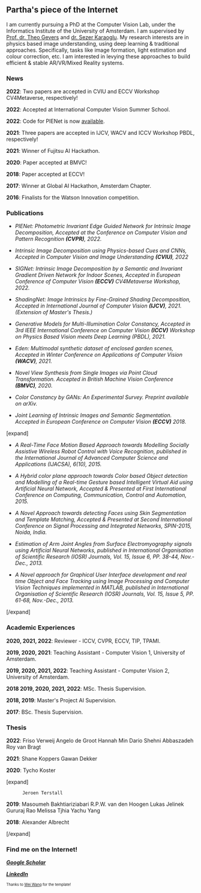 ## Partha's piece of the Internet

I am currently pursuing a PhD at the Computer Vision Lab, under the Informatics Institute of the University of Amsterdam. I am supervised by [Prof. dr. Theo Gevers](https://staff.fnwi.uva.nl/th.gevers/) and [dr. Sezer Karaoglu](http://staff.science.uva.nl/~sezerk). My research interests are in physics based image understanding, using deep learning & traditional approaches. Specifically, tasks like image formation, light estimation and colour correction, etc. I am interested in levying these approaches to build efficient & stable AR/VR/Mixed Reality systems.

### News

**2022**: Two papers are accepted in CVIU and ECCV Workshop CV4Metaverse, respectively!

**2022**: Accepted at International Computer Vision Summer School. 

**2022**: Code for PIENet is now [available](https://ivi.fnwi.uva.nl/cv/pienet/). 

**2021**: Three papers are accepted in IJCV, WACV and ICCV Workshop PBDL, respectively!

**2021**: Winner of Fujitsu AI Hackathon.

**2020**: Paper accepted at BMVC!

**2018**: Paper accepted at ECCV!

**2017**: Winner at Global AI Hackathon, Amsterdam Chapter. 

**2016**: Finalists for the Watson Innovation competition. 

### Publications

* _PIENet: Photometric Invariant Edge Guided Network for Intrinsic Image Decomposition, Accepted at the Conference on Computer Vision and Pattern Recognition **(CVPR)**, 2022._

* _Intrinsic Image Decomposition using Physics-based Cues and CNNs, Accepted in Computer Vision and Image Understanding **(CVIU)**, 2022_

* _SIGNet: Intrinsic Image Decomposition by a Semantic and Invariant Gradient Driven Network for Indoor Scenes, Accepted in European Conference of Computer Vision **(ECCV)** CV4Metaverse Workshop, 2022._

* _ShadingNet: Image Intrinsics by Fine-Grained Shading Decomposition, Accepted in International Journal of Computer Vision **(IJCV)**, 2021. (Extension of Master's Thesis.)_

* _Generative Models for Multi-Illumination Color Constancy, Accepted in 3rd IEEE International Conference on Computer Vision **(ICCV)** Workshop on Physics Based Vision meets Deep Learning (PBDL), 2021._

* _Eden: Multimodal synthetic dataset of enclosed garden scenes, Accepted in Winter Conference on Applications of Computer Vision **(WACV)**, 2021._

* _Novel View Synthesis from Single Images via Point Cloud Transformation. Accepted in British Machine Vision Conference **(BMVC)**, 2020._

* _Color Constancy by GANs: An Experimental Survey. Preprint available on arXiv._

* _Joint Learning of Intrinsic Images and Semantic Segmentation. Accepted in European Conference on Computer Vision **(ECCV)** 2018._

[expand]

* _A Real-Time Face Motion Based Approach towards Modelling Socially Assistive Wireless Robot Control with Voice Recognition, published in the International Journal of Advanced Computer Science and Applications (IJACSA), 6(10), 2015._

* _A Hybrid color plane approach towards Color based Object detection and Modelling of a Real-time Gesture based Intelligent Virtual Aid using Artificial Neural Network, Accepted & Presented at First International  Conference on Computing, Communication, Control and Automation, 2015._

* _A Novel Approach towards detecting Faces using Skin Segmentation and Template Matching, Accepted & Presented at Second International Conference on Signal Processing and Integrated Networks, SPIN-2015, Noida, India._

* _Estimation of Arm Joint Angles from Surface Electromyography signals using Artificial Neural Networks, published in International Organisation of Scientific Research (IOSR) Journals, Vol. 15, Issue 6, PP. 38-44, Nov.-Dec., 2013._

* _A Novel approach for Graphical User Interface development and real time Object and Face Tracking using Image Processing and Computer Vision Techniques implemented in MATLAB, published in International Organisation of Scientific Research (IOSR) Journals, Vol. 15, Issue 5, PP. 61-68, Nov.-Dec., 2013._

[/expand]

### Academic Experiences
**2020, 2021, 2022**:            Reviewer - ICCV, CVPR, ECCV, TIP, TPAMI.

**2019, 2020, 2021**:            Teaching Assistant - Computer Vision 1, University of Amsterdam. 

**2019, 2020, 2021, 2022**:      Teaching Assistant - Computer Vision 2, University of Amsterdam. 

**2018 2019, 2020, 2021, 2022**: MSc. Thesis Supervision.

**2018, 2019**:                  Master's Project AI Supervision.

**2017**:                        BSc. Thesis Supervision.

### Thesis 
**2022**: Friso Verweij
          Angelo de Groot
          Hannah Min
          Dario Shehni Abbaszadeh
          Roy van Bragt

**2021**: Shane Koppers
          Gawan Dekker

**2020**: Tycho Koster

[expand]

          Jeroen Terstall

**2019**: Masoumeh Bakhtiariziabari
          R.P.W. van den Hoogen
          Lukas Jelinek
          Gururaj Rao
          Melissa Tjhia
          Yachu Yang

**2018**: Alexander Albrecht

[/expand]

### Find me on the Internet!

[**_Google Scholar_**](https://scholar.google.com/citations?user=4c_gDYEAAAAJ&hl=en)

[**_LinkedIn_**](https://www.linkedin.com/in/partha-das-898a78188/)

<sup><sup>Thanks to [Wei Wang](https://we-wan.github.io/) for the template!</sup></sup>
